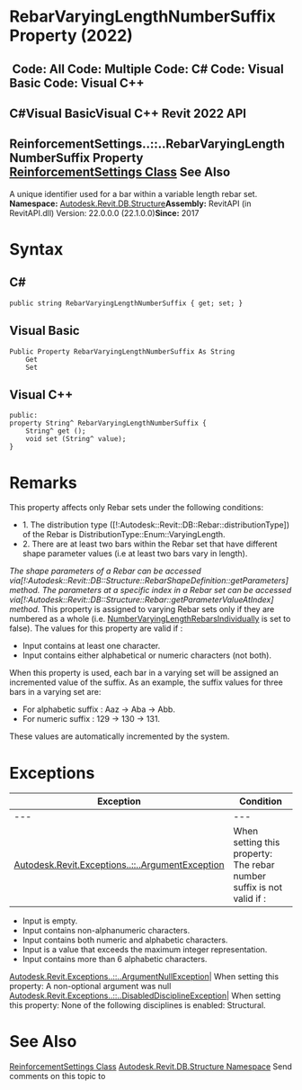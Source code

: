 # RebarVaryingLengthNumberSuffix Property (2022)

﻿
 Code: All Code: Multiple Code: C# Code: Visual Basic Code: Visual C++   
---  
C#Visual BasicVisual C++
Revit 2022 API  
---  
ReinforcementSettings..::..RebarVaryingLengthNumberSuffix Property   
[ReinforcementSettings Class](ca904bb8-c5f4-26bb-6220-9f8d5d1ebd1f.md "ReinforcementSettings Class") See Also  
---  
A unique identifier used for a bar within a variable length rebar set. 
**Namespace:** [Autodesk.Revit.DB.Structure](d586b341-f687-9d90-e96d-255806b7d4fc.md "Autodesk.Revit.DB.Structure Namespace")**Assembly:** RevitAPI (in RevitAPI.dll) Version: 22.0.0.0 (22.1.0.0)**Since:** 2017 
# Syntax
C#  
---  
```text
public string RebarVaryingLengthNumberSuffix { get; set; }
```
  
Visual Basic  
---  
```text
Public Property RebarVaryingLengthNumberSuffix As String
	Get
	Set
```
  
Visual C++  
---  
```text
public:
property String^ RebarVaryingLengthNumberSuffix {
	String^ get ();
	void set (String^ value);
}
```
  
# Remarks
This property affects only Rebar sets under the following conditions: 
  * 1\. The distribution type ([!:Autodesk::Revit::DB::Rebar::distributionType]) of the Rebar is DistributionType::Enum::VaryingLength.
  * 2\. There are at least two bars within the Rebar set that have different shape parameter values (i.e at least two bars vary in length).

_The shape parameters of a Rebar can be accessed via[!:Autodesk::Revit::DB::Structure::RebarShapeDefinition::getParameters] method._
_The parameters at a specific index in a Rebar set can be accessed via[!:Autodesk::Revit::DB::Structure::Rebar::getParameterValueAtIndex] method._
This property is assigned to varying Rebar sets only if they are numbered as a whole (i.e. [NumberVaryingLengthRebarsIndividually](7b74062d-8c65-4145-1d8c-23302ebc5b61.md "NumberVaryingLengthRebarsIndividually Property") is set to false).
The values for this property are valid if : 
  * Input contains at least one character.
  * Input contains either alphabetical or numeric characters (not both).

When this property is used, each bar in a varying set will be assigned an incremented value of the suffix. As an example, the suffix values for three bars in a varying set are: 
  * For alphabetic suffix : Aaz -> Aba -> Abb.
  * For numeric suffix : 129 -> 130 -> 131.

These values are automatically incremented by the system. 
# Exceptions
| Exception | Condition |
| --- | --- |
| --- | --- |
| [Autodesk.Revit.Exceptions..::..ArgumentException](2e6e4206-97a8-dd4b-df5d-4269f4bb6088.md "ArgumentException Class") | When setting this property: The rebar number suffix is not valid if : |

  * Input is empty.
  * Input contains non-alphanumeric characters.
  * Input contains both numeric and alphabetic characters.
  * Input is a value that exceeds the maximum integer representation.
  * Input contains more than 6 alphabetic characters.

  
[Autodesk.Revit.Exceptions..::..ArgumentNullException](631e1424-60f4-929b-4e52-dda9dcd26316.md "ArgumentNullException Class")|  When setting this property: A non-optional argument was null   
[Autodesk.Revit.Exceptions..::..DisabledDisciplineException](3693dcdf-67fb-0128-3be8-cad150e9498e.md "DisabledDisciplineException Class")|  When setting this property: None of the following disciplines is enabled: Structural.   
# See Also
[ReinforcementSettings Class](ca904bb8-c5f4-26bb-6220-9f8d5d1ebd1f.md "ReinforcementSettings Class")
[Autodesk.Revit.DB.Structure Namespace](d586b341-f687-9d90-e96d-255806b7d4fc.md "Autodesk.Revit.DB.Structure Namespace")
Send comments on this topic to 